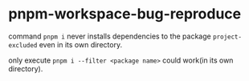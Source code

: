 # pnpm-workspace-bug-reproduce

command `pnpm i` never installs dependencies to the package `project-excluded` even in its own directory.

only execute `pnpm i --filter <package name>` could work(in its own directory).

